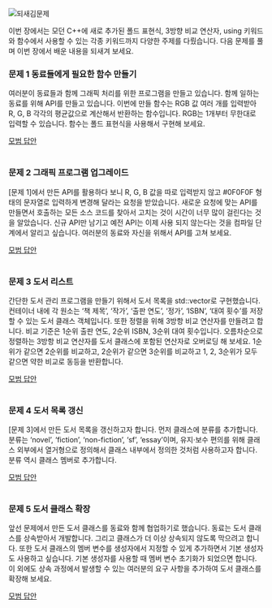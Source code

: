 
![](../../images/exercise_title.png "되새김문제")

이번 장에서는 모던 C++에 새로 추가된 폴드 표현식, 3방향 비교 연산자, using 키워드와 함수에서 사용할 수 있는 각종 키워드까지 다양한 주제를 다뤘습니다. 다음 문제를 풀며 이번 장에서 배운 내용을 되새겨 보세요.

### 문제 1 동료들에게 필요한 함수 만들기
여러분이 동료들과 함께 그래픽 처리를 위한 프로그램을 만들고 있습니다. 함께 일하는 동료를 위해 API를 만들고 있습니다. 이번에 만들 함수는 RGB 값 여러 개를 입력받아 R, G, B 각각의 평균값으로 계산해서 반환하는 함수입니다. RGB는 1개부터 무한대로 입력할 수 있습니다. 함수는 폴드 표현식을 사용해서 구현해 보세요.

[모범 답안](https://github.com/mystous/DoItCPP/tree/main/exercise/ch16/solution_01.md "문제 1번 정답")
<br /><br />

### 문제 2 그래픽 프로그램 업그레이드
[문제 1]에서 만든 API를 활용하다 보니 R, G, B 값을 따로 입력받지 않고 #0F0F0F 형태의 문자열로 입력하게 변경해 달라는 요청을 받았습니다. 새로운 요청에 맞는 API를 만들면서 호출하는 모든 소스 코드를 찾아서 고치는 것이 시간이 너무 많이 걸린다는 것을 알았습니다. 신규 API만 남기고 예전 API는 이제 사용 되지 않는다는 것을 컴파일 단계에서 알리고 싶습니다. 여러분의 동료와 자신을 위해서 API를 고쳐 보세요.

[모범 답안](https://github.com/mystous/DoItCPP/tree/main/exercise/ch16/solution_02.md "문제 2번 정답")
<br /><br />

### 문제 3 도서 리스트
간단한 도서 관리 프로그램을 만들기 위해서 도서 목록을 std::vector로 구현했습니다. 컨테이너 내에 각 원소는 ‘책 제목’, ‘작가’, ‘출판 연도’, ‘정가’, ‘ISBN’, ‘대여 횟수’를 저장할 수 있는 도서 클래스 객체입니다. 또한 정렬을 위해 3방항 비교 연산자를 만들려고 합니다. 비교 기준은 1순위 출판 연도, 2순위 ISBN, 3순위 대여 횟수입니다. 오름차순으로 정렬하는 3방항 비교 연산자를 도서 클래스에 포함된 연산자로 오버로딩 해 보세요. 1순위가 같으면 2순위를 비교하고, 2순위가 같으면 3순위를 비교하고 1, 2, 3순위가 모두 같으면 약한 비교로 동등을 반환합니다.

[모범 답안](https://github.com/mystous/DoItCPP/tree/main/exercise/ch16/solution_03.md "문제 3번 정답")
<br /><br />

### 문제 4 도서 목록 갱신
[문제 3]에서 만든 도서 목록을 갱신하고자 합니다. 먼저 클래스에 분류를 추가합니다. 분류는 ‘novel’, ‘fiction’, ‘non-fiction’, ‘sf’, ‘essay’이며, 유지·보수 편의를 위해 클래스 외부에서 열거형으로 정의해서 클래스 내부에서 정의한 것처럼 사용하고자 합니다. 분류 역시 클래스 멤버로 추가합니다.

[모범 답안](https://github.com/mystous/DoItCPP/tree/main/exercise/ch16/solution_04.md "문제 4번 정답")
<br /><br />

### 문제 5 도서 클래스 확장
앞선 문제에서 만든 도서 클래스를 동료와 함께 협업하기로 했습니다. 동료는 도서 클래스를 상속받아서 개발합니다. 그리고 클래스가 더 이상 상속되지 않도록 막으려고 합니다. 또한 도서 클래스의 멤버 변수를 생성자에서 지정할 수 있게 추가하면서 기본 생성자도 사용하고 싶습니다. 기본 생성자를 사용할 때 멤버 변수 초기화가 되었으면 합니다. 이 외에도 상속 과정에서 발생할 수 있는 여러분의 요구 사항을 추가하여 도서 클래스를 확장해 보세요.

[모범 답안](https://github.com/mystous/DoItCPP/tree/main/exercise/ch16/solution_05.md "문제 5번 정답")

